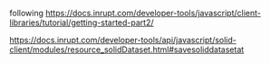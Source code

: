 following https://docs.inrupt.com/developer-tools/javascript/client-libraries/tutorial/getting-started-part2/


https://docs.inrupt.com/developer-tools/api/javascript/solid-client/modules/resource_solidDataset.html#savesoliddatasetat

